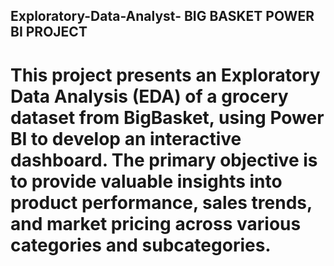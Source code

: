 ## Exploratory-Data-Analyst- BIG BASKET POWER BI PROJECT
# This project presents an Exploratory Data Analysis (EDA) of a grocery dataset from BigBasket, using Power BI to develop an interactive dashboard. The primary objective is to provide valuable insights into product performance, sales trends, and market pricing across various categories and subcategories.

